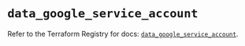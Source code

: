 # `data_google_service_account`

Refer to the Terraform Registry for docs: [`data_google_service_account`](https://registry.terraform.io/providers/hashicorp/google/6.6.0/docs/data-sources/service_account).
